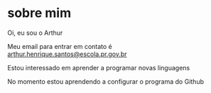 # sobre mim
Oi, eu sou o Arthur

Meu email para entrar em contato é arthur.henrique.santos@escola.pr.gov.br

Estou interessado em aprender a programar novas linguagens

No momento estou aprendendo a configurar o programa do Github
